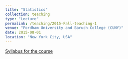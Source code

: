 ```yaml
---
title: "Statistics"
collection: teaching
type: "Lecture"
permalink: /teaching/2015-Fall-teaching-1
venue: "Fordham University and Baruch College (CUNY)"
date: 2015-08-01
location: "New York City, USA"
---
```


[Syllabus for the course](https://cuny547-my.sharepoint.com/:w:/g/personal/pdutta_gradcenter_cuny_edu/EZ_pj0sv0lROgbSKmEWE_ywBVTD21_Hd20q3venBYrpSRw?e=QE4tYq)
